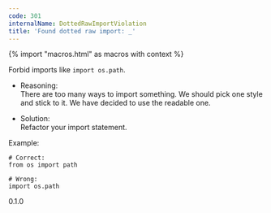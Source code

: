 ```yaml
---
code: 301
internalName: DottedRawImportViolation
title: 'Found dotted raw import: _'
---
```


{% import "macros.html" as macros with context %}

Forbid imports like `import os.path`.

  - Reasoning:  
    There are too many ways to import something. We should pick one
    style and stick to it. We have decided to use the readable one.

  - Solution:  
    Refactor your import statement.

Example:

    # Correct:
    from os import path
    
    # Wrong:
    import os.path

<div class="versionadded">

0.1.0

</div>